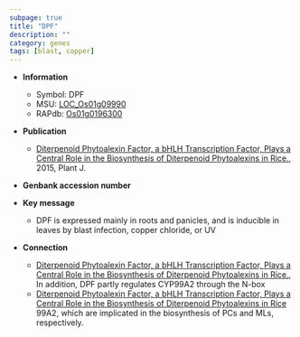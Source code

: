 ```yaml
---
subpage: true
title: "DPF"
description: ""
category: genes
tags: [blast, copper]
---
```


* **Information**  
    + Symbol: DPF  
    + MSU: [LOC_Os01g09990](http://rice.plantbiology.msu.edu/cgi-bin/ORF_infopage.cgi?orf=LOC_Os01g09990)  
    + RAPdb: [Os01g0196300](http://rapdb.dna.affrc.go.jp/viewer/gbrowse_details/irgsp1?name=Os01g0196300)  

* **Publication**  
    + [Diterpenoid Phytoalexin Factor, a bHLH Transcription Factor, Plays a Central Role in the Biosynthesis of Diterpenoid Phytoalexins in Rice.](http://www.ncbi.nlm.nih.gov/pubmed?term=Diterpenoid+Phytoalexin+Factor,+a+bHLH+Transcription+Factor,+Plays+a+Central+Role+in+the+Biosynthesis+of+Diterpenoid+Phytoalexins+in+Rice.%5BTitle%5D), 2015, Plant J.

* **Genbank accession number**  

* **Key message**  
    + DPF is expressed mainly in roots and panicles, and is inducible in leaves by blast infection, copper chloride, or UV

* **Connection**  
    + [Diterpenoid Phytoalexin Factor, a bHLH Transcription Factor, Plays a Central Role in the Biosynthesis of Diterpenoid Phytoalexins in Rice.](http://www.ncbi.nlm.nih.gov/pubmed?term=Diterpenoid+Phytoalexin+Factor,+a+bHLH+Transcription+Factor,+Plays+a+Central+Role+in+the+Biosynthesis+of+Diterpenoid+Phytoalexins+in+Rice.%5BTitle%5D), In addition, DPF partly regulates CYP99A2 through the N-box
    + [Diterpenoid Phytoalexin Factor, a bHLH Transcription Factor, Plays a Central Role in the Biosynthesis of Diterpenoid Phytoalexins in Rice](CYP) 99A2, which are implicated in the biosynthesis of PCs and MLs, respectively.



